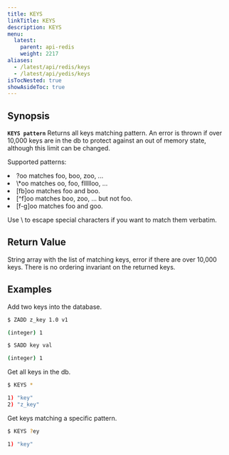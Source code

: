 ```yaml
---
title: KEYS
linkTitle: KEYS
description: KEYS
menu:
  latest:
    parent: api-redis
    weight: 2217
aliases:
  - /latest/api/redis/keys
  - /latest/api/yedis/keys
isTocNested: true
showAsideToc: true
---
```


## Synopsis
<b>`KEYS pattern`</b>
Returns all keys matching pattern. An error is thrown if over 10,000 keys are in the db to protect
against an out of memory state, although this limit can be changed.

Supported patterns:
<li>?oo matches foo, boo, zoo, ... </li>
<li>\*oo matches oo, foo, fllllloo, ...</li>
<li>[fb]oo matches foo and boo.</li>
<li>[^f]oo matches boo, zoo, ... but not foo.</li>
<li>[f-g]oo matches foo and goo.</li>

Use \\ to escape special characters if you want to match them verbatim.

## Return Value
String array with the list of matching keys, error if there are over 10,000 keys. There is no 
ordering invariant on the returned keys.

## Examples

Add two keys into the database.
```{.sh .copy .separator-dollar}
$ ZADD z_key 1.0 v1
```
```sh
(integer) 1
```
```{.sh .copy .separator-dollar}
$ SADD key val
```
```sh
(integer) 1 
```

Get all keys in the db.
```{.sh .copy .separator-dollar}
$ KEYS *
```
```sh
1) "key"
2) "z_key"
```

Get keys matching a specific pattern.
```{.sh .copy .separator-dollar}
$ KEYS ?ey
```
```sh
1) "key"
```

